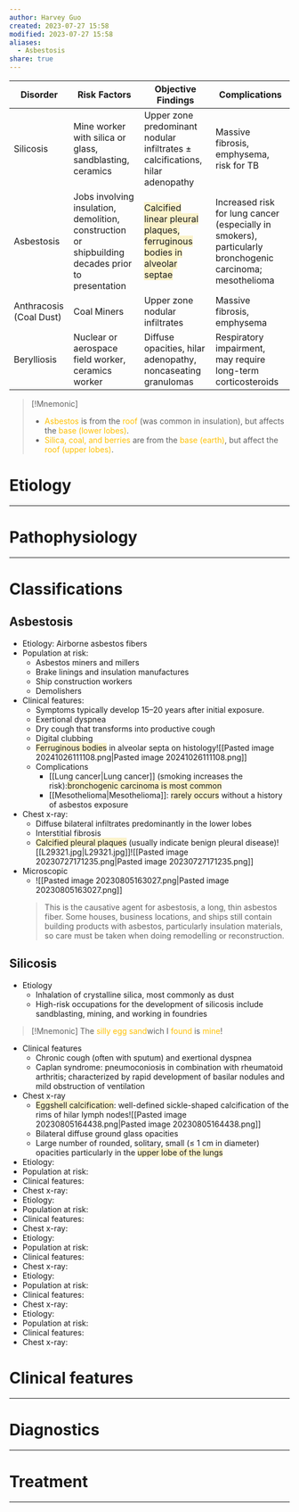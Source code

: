 ```yaml
---
author: Harvey Guo
created: 2023-07-27 15:58
modified: 2023-07-27 15:58
aliases:
  - Asbestosis
share: true
---
```

| Disorder                | Risk Factors                                                                                      | Objective Findings                                                                                                             | Complications                                                                                             |
| ----------------------- | ------------------------------------------------------------------------------------------------- | ------------------------------------------------------------------------------------------------------------------------------ | --------------------------------------------------------------------------------------------------------- |
| Silicosis               | Mine worker with silica or glass, sandblasting, ceramics                                          | Upper zone predominant nodular infiltrates ± calcifications, hilar adenopathy                                                  | Massive fibrosis, emphysema, risk for TB                                                                  |
| Asbestosis              | Jobs involving insulation, demolition, construction or shipbuilding decades prior to presentation | <span style="background:rgba(240, 200, 0, 0.2)">Calcified linear pleural plaques, ferruginous bodies in alveolar septae</span> | Increased risk for lung cancer (especially in smokers), particularly bronchogenic carcinoma; mesothelioma |
| Anthracosis (Coal Dust) | Coal Miners                                                                                       | Upper zone nodular infiltrates                                                                                                 | Massive fibrosis, emphysema                                                                               |
| Berylliosis             | Nuclear or aerospace field worker, ceramics worker                                                | Diffuse opacities, hilar adenopathy, noncaseating granulomas                                                                   | Respiratory impairment, may require long-term corticosteroids                                             |

>[!Mnemonic] 
>- <font color="#ffc000">Asbestos</font> is from the <font color="#ffc000">roof</font> (was common in insulation), but affects the <font color="#ffc000">base (lower lobes)</font>.
>- <font color="#ffc000">Silica, coal, and berries</font> are from the <font color="#ffc000">base (earth)</font>, but affect the <font color="#ffc000">roof (upper lobes)</font>.

# Etiology


---
# Pathophysiology


---
# Classifications
## Asbestosis
- Etiology: Airborne asbestos fibers
- Population at risk: 
	- Asbestos miners and millers
	- Brake linings and insulation manufactures
	- Ship construction workers
	- Demolishers
- Clinical features: 
	- Symptoms typically develop 15–20 years after initial exposure.
	- Exertional dyspnea
	- Dry cough that transforms into productive cough
	- Digital clubbing
	- <span style="background:rgba(240, 200, 0, 0.2)">Ferruginous bodies</span> in alveolar septa on histology![[Pasted image 20241026111108.png|Pasted image 20241026111108.png]]
	- Complications
		- [[Lung cancer|Lung cancer]] (smoking increases the risk):<span style="background:rgba(240, 200, 0, 0.2)">bronchogenic carcinoma is most common</span>
		- [[Mesothelioma|Mesothelioma]]: <span style="background:rgba(240, 200, 0, 0.2)">rarely occurs</span> without a history of asbestos exposure
- Chest x-ray: 
	- Diffuse bilateral infiltrates predominantly in the lower lobes
	- Interstitial fibrosis
	- <span style="background:rgba(240, 200, 0, 0.2)">Calcified pleural plaques</span> (usually indicate benign pleural disease)![[L29321.jpg|L29321.jpg]]![[Pasted image 20230727171235.png|Pasted image 20230727171235.png]]
 - Microscopic
	 - ![[Pasted image 20230805163027.png|Pasted image 20230805163027.png]]
	> This is the causative agent for asbestosis, a long, thin asbestos fiber. Some houses, business locations, and ships still contain building products with asbestos, particularly insulation materials, so care must be taken when doing remodelling or reconstruction.
## Silicosis
- Etiology
	- Inhalation of crystalline silica, most commonly as dust
	- High-risk occupations for the development of silicosis include sandblasting, mining, and working in foundries

>[!Mnemonic] 
>The <font color="#ffc000">silly egg sand</font>wich I <font color="#ffc000">found</font> is <font color="#ffc000">mine</font>!

- Clinical features
	- Chronic cough (often with sputum) and exertional dyspnea
	- Caplan syndrome: pneumoconiosis in combination with rheumatoid arthritis; characterized by rapid development of basilar nodules and mild obstruction of ventilation
- Chest x-ray
	- <span style="background:rgba(240, 200, 0, 0.2)">Eggshell calcification</span>: well-defined sickle-shaped calcification of the rims of hilar lymph nodes![[Pasted image 20230805164438.png|Pasted image 20230805164438.png]]
	- Bilateral diffuse ground glass opacities
	- Large number of rounded, solitary, small (≤ 1 cm in diameter) opacities particularly in the <span style="background:rgba(240, 200, 0, 0.2)">upper lobe of the lungs</span>
- Etiology: 
- Population at risk: 
- Clinical features: 
- Chest x-ray: 
- Etiology: 
- Population at risk: 
- Clinical features: 
- Chest x-ray: 
- Etiology: 
- Population at risk: 
- Clinical features: 
- Chest x-ray: 
- Etiology: 
- Population at risk: 
- Clinical features: 
- Chest x-ray: 
- Etiology: 
- Population at risk: 
- Clinical features: 
- Chest x-ray: 
# Clinical features


---
# Diagnostics


---
# Treatment


---
